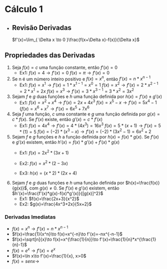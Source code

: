 # Cálculo 1

- ## Revisão Derivadas

	$f'(x)=\lim_{ \Delta x \to 0 }\frac{f(x+\Delta x)-f(x)}{\Delta x}$
## Propriedades das Derivadas

1. Seja $f(x) = c$ uma função constante, então $f'(x)= 0$
	- Ex1:  $f(x)=4\to f'(x)=0$
		 $f(x)=\pi\to f'(x)=0$
2. Se n é um número inteiro positivo e $f(x)=x^n$, então $f'(x)=n*x^{n-1}$ 
	- Ex1: $f(x)=x^1\to f'(x)=1*x^{{1-1}}=x^0=1$
		 $f(x)=x^2\to f'(x)=2*x^{{2-1}}=2*x^1=2x$
		 $f(x)=x^3\to f'(x)=3*x^{{3-1}}=3*x^2=3x^2$
3. Sejam $f$ e $g$ duas funções e $h$ uma função definida por $h(x)=f'(x)\pm g'(x)$
	- Ex1: $f(x)=x^2+x^4\to f'(x)=2x+4x^3$
		 $f(x)=x^5-x\to f'(x)=5x^4-1$
		 {$f(x)=x^6+x^7\to f'(x)=6x^5+7x^6$
4. Seja $f$ uma função, $c$ uma constante e $g$ uma função definida por $g(x)=c*f(x)$. Se $f'(x)$ existe, então $g'(x)=c*f'(x)$
	- Ex1: $f(x)=4x^4\to f'(x)=4*(4x^3)=16x^3$
		 $f(x)=5*(x+1)\to f'(x)=5*(1)=5$
		 $f(x)=(-2)*(x^3-x)\to f'(x)=(-2)*(3x^2-1)=6x^2+2$
5. Sejam $f$ e $g$ funções e $h$ a função definida por $h(x)=f(x)*g(x)$. Se $f'(x)$ e $g'(x)$ existem, então $h'(x)=f(x)*g'(x)+f'(x)*g(x)$
	- Ex1: $f(x)=2x^2*(3x+1)$
		 
	- Ex2: $f(x)=x^2*(2-3x)$
	- Ex3: $h(x)=(x*2)*(2x+4)$
6. Sejam $f$ e $g$ duas funções e $h$ uma função definida por $h(x)=\frac{f(x)}{g(x)}$, com $g(x)\neq0$. Se $f'(x)$ e $g'(x)$ existem, então $h'(x)=\frac{f'(x)*g(x)-f(x)*g'(x)}{[g(x)]^2}$
	- Ex1: $f(x)=\frac{2x+3}{x^2}$
	- Ex2: $g(x)=\frac{4x^3+2x}{5x+2}$

### Derivadas Imediatas

- $f(x)=x^n\to f'(x)=n*x^{n-1}$
- $f(x)=\frac{1}{x^n}\to f(x)=x^{-n}\to f'(x)=-nx^{-n-1}$
- $f(x)=\sqrt[n]{x}\to f(x)=x^{\frac{1}{n}}\to f'(x)=\frac{1}{n}*x^{\frac{1}{n}-1}$
- $f(x)=e^x\to f'(x)=e^x$
- $f(x)=\ln x\to f'(x)=\frac{1}{x}, x>0$
- $f(x)=senx\to$


